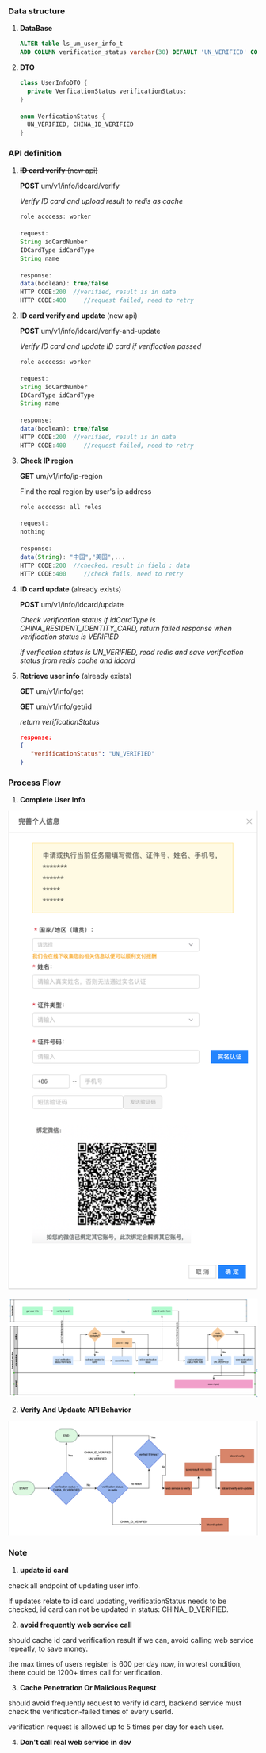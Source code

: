 ### Data structure

1. **DataBase**

   ```sql
   ALTER table ls_um_user_info_t
   ADD COLUMN verification_status varchar(30) DEFAULT 'UN_VERIFIED' COMMENT 'id verification status'
   ```

2. **DTO**

   ```java
   class UserInfoDTO {
     private VerficationStatus verificationStatus;
   }
   
   enum VerficationStatus {
     UN_VERIFIED, CHINA_ID_VERIFIED
   }
   ```



### API definition

1. ~~**ID card verify** (new api)~~

   **POST** um/v1/info/idcard/verify

   *Verify ID card and upload result to redis as cache*

   ``` javascript
   role acccess: worker
   
   request:
   String idCardNumber
   IDCardType idCardType
   String name
   
   response:
   data(boolean): true/false  
   HTTP CODE:200  //verified, result is in data
   HTTP CODE:400	 //request failed, need to retry
   ```

   

2. **ID card verify and update** (new api)

   **POST** um/v1/info/idcard/verify-and-update

   *Verify ID card and update ID card if verification passed*

   ```javascript
   role acccess: worker
   
   request:
   String idCardNumber
   IDCardType idCardType
   String name
   
   response:
   data(boolean): true/false  
   HTTP CODE:200  //verified, result is in data
   HTTP CODE:400	 //request failed, need to retry
   ```



3. **Check IP region**

   **GET** um/v1/info/ip-region

   Find the real region by user's ip address

   ```javascript
   role acccess: all roles
   
   request:
   nothing
   
   response:
   data(String): "中国","美国",...
   HTTP CODE:200  //checked, result in field : data
   HTTP CODE:400	 //check fails, need to retry
   ```

   

3. **ID card update** (already exists)

   **POST** um/v1/info/idcard/update

   *Check verification status if idCardType is CHINA_RESIDENT_IDENTITY_CARD, return failed response when verification status is VERIFIED*

   *if verfication status is UN_VERIFIED, read redis and save verification status from redis cache and idcard*
      

3. **Retrieve user info** (already exists)

   **GET** um/v1/info/get

   **GET** um/v1/info/get/id

   *return verificationStatus*
   
   ```json
   response:
   {
      "verificationStatus": "UN_VERIFIED"
   }
   ```



### Process Flow

1. **Complete User Info**

![Screen Shot 2020-08-24 at 14.17.45](./Screen%20Shot%202020-08-24%20at%2014.17.45.png)

![complete user info with id card verification](./complete_user_info_with_id_card_verification.png)


2. **Verify And Updaate API Behavior**

![verify-process](./verify-process.png)


### Note
1. **update id card**

check all endpoint of updating user info.

If updates relate to id card updating, verificationStatus needs to be checked, id card can not be updated in status: CHINA_ID_VERIFIED.

2. **avoid frequently web service call**

should cache id card verification result if we can, avoid calling web service repeatly, to save money.

the max times of users register is 600 per day now, in worest condition, there could be 1200+ times call for verification.

3. **Cache Penetration Or Malicious Request**

should avoid frequently request to verify id card, backend service must check the verification-failed times of every userId.

verification request is allowed up to 5 times per day for each user.

4. **Don't call real web service in dev**
